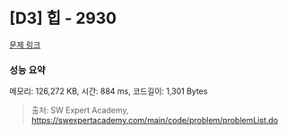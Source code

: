 # [D3] 힙 - 2930 

[문제 링크](https://swexpertacademy.com/main/code/problem/problemDetail.do?contestProbId=AV-Tj7ya3jYDFAXr) 

### 성능 요약

메모리: 126,272 KB, 시간: 884 ms, 코드길이: 1,301 Bytes



> 출처: SW Expert Academy, https://swexpertacademy.com/main/code/problem/problemList.do